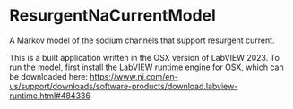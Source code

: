 # ResurgentNaCurrentModel

A Markov model of the sodium channels that support resurgent current. 

This is a built application written in the OSX version of LabVIEW 2023. To run the model, first install the LabVIEW runtime engine for OSX, which can be downloaded here: https://www.ni.com/en-us/support/downloads/software-products/download.labview-runtime.html#484336

